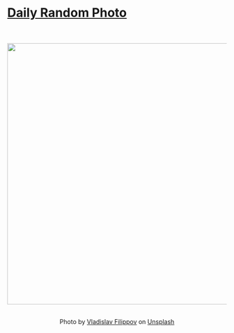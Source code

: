 # [Daily Random Photo](https://www.dailyrandomphoto.com/)

<div align="center">
  <br>
  <br>
  <a href="https://www.dailyrandomphoto.com/p/2022/2022-03-10/"><img src="https://images.unsplash.com/photo-1628926873090-fa4efaeba856?crop=entropy&cs=tinysrgb&fit=max&fm=jpg&ixid=Mnw3NzUwOHwwfDF8cmFuZG9tfHx8fHx8fHx8MTY0Njg3MTg3MQ&ixlib=rb-1.2.1&q=80&w=1080" width="600px"></a>
  <br>
  <br>
  <p class="has-text-grey">Photo by <a href="https://unsplash.com/@fillvlad?utm_source=Daily%20Random%20Photo&amp;utm_medium=referral" target="_blank" rel="noopener noreferrer">Vladislav Filippov</a> on <a href="https://unsplash.com/photos/q2UH7-0d90Q?utm_source=Daily%20Random%20Photo&amp;utm_medium=referral" target="_blank" rel="noopener noreferrer">Unsplash</a></p>
</div>

